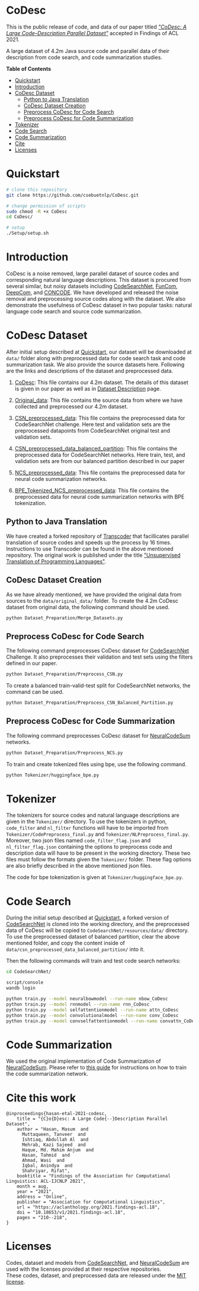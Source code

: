 # CoDesc 

This is the public release of code, and data of our paper titled [_"CoDesc: A Large Code–Description Parallel Dataset"_](https://aclanthology.org/2021.findings-acl.18/) accepted in Findings of ACL 2021.

A large dataset of 4.2m Java source code and parallel data of their description from code search, and code summarization studies.


**Table of Contents**

<!-- TOC depthFrom:1 depthTo:6 withLinks:1 updateOnSave:1 orderedList:0 -->

- [Quickstart](#quickstart)
- [Introduction](#introduction)
- [CoDesc Dataset](#codesc-dataset)
    - [Python to Java Translation](#python-to-java-translation)
    - [CoDesc Dataset Creation](#codesc-dataset-creation)
    - [Preprocess CoDesc for Code Search](#preprocess-codesc-for-code-search)
    - [Preprocess CoDesc for Code Summarization](#preprocess-codesc-for-code-summarization)
- [Tokenizer](#tokenizer)
- [Code Search](#code-search)
- [Code Summarization](#code-summarization)
- [Cite](#cite-this-work)
- [Licenses](#licenses)

<!-- /TOC -->

# Quickstart
  ```bash
  # clone this repository
  git clone https://github.com/csebuetnlp/CoDesc.git
  
  # change permission of scripts
  sudo chmod -R +x CoDesc
  cd CoDesc/

  # setup
  ./Setup/setup.sh
  ```

# Introduction
CoDesc is a noise removed, large parallel dataset of source codes and corresponding natural language descriptions. This dataset is procured from several similar, but noisy datasets including [CodeSearchNet](https://github.com/github/CodeSearchNet.git), [FunCom](http://leclair.tech/data/funcom/), [DeepCom](https://github.com/xing-hu/DeepCom.git), and [CONCODE](https://github.com/sriniiyer/concode.git). We have developed and released the noise removal and preprocessing source codes along with the dataset. We also demonstrate the usefulness of CoDesc dataset in two popular tasks: natural language code search and source code summarization.


# CoDesc Dataset
After initial setup described at [Quickstart](#quickstart), our dataset will be downloaded at `data/` folder along with preprocessed data for code search task and code summarization task. We also provide the source datasets here. Following are the links and descriptions of the dataset and preprocessed data.

1. [CoDesc](https://mega.nz/file/x5BQGDCY#LwmKDu5eYNTdG85xrW85jh3gcJvcsBpKwY9ufTFM1vs): This file contains our 4.2m dataset. The details of this dataset is given in our paper as well as in [Dataset Description](https://github.com/code-desc/CoDesc/blob/master/Dataset%20Description.md) page.

2. [Original_data](https://mega.nz/file/ZpoBla5a#qeSxMXP6v-2FEI237cIVrFhuqnq5DHh88_EKuReSY3k): This file contains the source data from where we have collected and preprocessed our 4.2m dataset.

3. [CSN_preprocessed_data](https://mega.nz/file/Q4oxQCIb#CT7P5zq1WbiWOLTeafg-mFD2QZEmF1YwZmDhGZkzU90): This file contains the preprocessed data for CodeSearchNet challenge. Here test and validation sets are the preprocessed datapoints from CodeSearchNet original test and validation sets.

4. [CSN_preprocessed_data_balanced_partition](https://mega.nz/file/t543VCyA#4BLjB28yYNDT9kXBs6NWmY1ADOCMyuvqDXLg9yPhiaI): This file contains the preprocessed data for CodeSearchNet networks. Here train, test, and validation sets are from our balanced partition described in our paper

5. [NCS_preprocessed_data](https://mega.nz/file/45BXRSSb#sj2bSC9AHxralmpAud6Uy1_g6HOFnZq0Dk4pfqiP-1M): This file contains the preprocessed data for neural code summarization networks.

6. [BPE_Tokenized_NCS_preprocessed_data](https://drive.google.com/file/d/14nHVljNMb37-tpOW59NaDY26T6z2BcXD/view?usp=sharing): This file contains the preprocessed data for neural code summarization networks with BPE tokenization.

## Python to Java Translation
We have created a forked repository of [Transcoder](https://github.com/code-desc/TransCoder.git) that facillicates parallel translation of source codes and speeds up the process by 16 times. Instructions to use Transcoder can be found in the above mentioned repository. The original work is published under the title ["Unsupervised Translation of Programming Languages"](https://arxiv.org/abs/2006.03511).

## CoDesc Dataset Creation
As we have already mentioned, we have provided the original data from sources to the `data/original_data/` folder. To create the 4.2m CoDesc dataset from original data, the following command should be used.
 ```bash
 python Dataset_Preparation/Merge_Datasets.py
 ```

## Preprocess CoDesc for Code Search 
The following command preprocesses CoDesc dataset for [CodeSearchNet](https://arxiv.org/abs/1909.09436) Challenge. It also preprocesses their validation and test sets using the filters defined in our paper.
 ```bash
 python Dataset_Preparation/Preprocess_CSN.py
 ```

 To create a balanced train-valid-test split for CodeSearchNet networks, the command can be used.
  ```bash
 python Dataset_Preparation/Preprocess_CSN_Balanced_Partition.py
 ```

## Preprocess CoDesc for Code Summarization
The following command preprocesses CoDesc dataset for [NeuralCodeSum](https://arxiv.org/abs/2005.00653) networks.
  ```bash
 python Dataset_Preparation/Preprocess_NCS.py
 ```
 To train and create tokenized files using bpe, use the following command.
 ```bash
 python Tokenizer/huggingface_bpe.py
 ```
 
# Tokenizer
The tokenizers for source codes and natural language descriptions are given in the `Tokenizer/` directory. To use the tokenizers in python, `code_filter` and `nl_filter` functions will have to be imported from `Tokenizer/CodePreprocess_final.py` and `Tokenizer/NLPreprocess_final.py`.  Moreover, two json files named `code_filter_flag.json` and `nl_filter_flag.json` containing the options to preprocess code and description data will have to be present in the working directory. These two files must follow the formats given the `Tokenizer/` folder. These flag options are also briefly described in the above mentioned json files.  

The code for bpe tokenization is given at `Tokenizer/huggingface_bpe.py`.



# Code Search
During the initial setup described at [Quickstart](#quickstart), a forked version of [CodeSearchNet](https://github.com/code-desc/CodeSearchNet.git) is cloned into the working directory, and the preprocessed data of CoDesc will be copied to `CodeSearchNet/resources/data/` directory. To use the preprocessed dataset of balanced partition, clear the above mentioned folder, and copy the content inside of `data/csn_preprocessed_data_balanced_partition/` into it.

Then the following commands will train and test code search networks:
 ```bash
 cd CodeSearchNet/
 
 script/console
 wandb login
 
 python train.py --model neuralbowmodel --run-name nbow_CoDesc
 python train.py --model rnnmodel --run-name rnn_CoDesc
 python train.py --model selfattentionmodel --run-name attn_CoDesc
 python train.py --model convolutionalmodel --run-name conv_CoDesc
 python train.py --model convselfattentionmodel --run-name convattn_CoDesc
 ```

# Code Summarization
We used the original implementation of Code Summarization of [NeuralCodeSum](https://github.com/wasiahmad/NeuralCodeSum.git). Please refer to [this guide](https://github.com/code-desc/CoDesc/blob/master/CodeSummarization/README.md) for instructions on how to train the code summarization network.


# Cite this work
```
@inproceedings{hasan-etal-2021-codesc,
    title = "{C}o{D}esc: A Large Code{--}Description Parallel Dataset",
    author = "Hasan, Masum  and
      Muttaqueen, Tanveer  and
      Ishtiaq, Abdullah Al  and
      Mehrab, Kazi Sajeed  and
      Haque, Md. Mahim Anjum  and
      Hasan, Tahmid  and
      Ahmad, Wasi  and
      Iqbal, Anindya  and
      Shahriyar, Rifat",
    booktitle = "Findings of the Association for Computational Linguistics: ACL-IJCNLP 2021",
    month = aug,
    year = "2021",
    address = "Online",
    publisher = "Association for Computational Linguistics",
    url = "https://aclanthology.org/2021.findings-acl.18",
    doi = "10.18653/v1/2021.findings-acl.18",
    pages = "210--218",
}
```

# Licenses
Codes, dataset and models from [CodeSearchNet](https://github.com/github/CodeSearchNet.git), and [NeuralCodeSum](https://github.com/wasiahmad/NeuralCodeSum.git) are used with the licenses provided at their respective repositories.   
These codes, dataset, and preprocessed data are released under the [MIT license](https://github.com/code-desc/CoDesc/blob/master/LICENSE).
